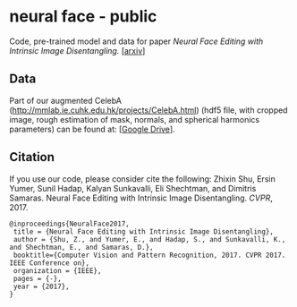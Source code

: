 # neural face - public
Code, pre-trained model and data for paper
*Neural Face Editing with Intrinsic Image Disentangling.*
[[arxiv](https://arxiv.org/abs/1704.04131)]

## Data
Part of our augmented CelebA (http://mmlab.ie.cuhk.edu.hk/projects/CelebA.html) (hdf5 file, with cropped image, rough estimation of mask, normals, and spherical harmonics parameters) can be found at: [[Google Drive](https://drive.google.com/drive/folders/1UMiaw36z2E1F-tUBSMKNAjpx0o2TePvF?usp=sharing)].

## Citation
If you use our code, please consider cite the following:
 Zhixin Shu, Ersin Yumer, Sunil Hadap, Kalyan Sunkavalli, Eli Shechtman, and Dimitris Samaras.
Neural Face Editing with Intrinsic Image Disentangling.
*CVPR*, 2017.

```
@inproceedings{NeuralFace2017,
 title = {Neural Face Editing with Intrinsic Image Disentangling},
 author = {Shu, Z., and Yumer, E., and Hadap, S., and Sunkavalli, K., and Shechtman, E., and Samaras, D.},
 booktitle={Computer Vision and Pattern Recognition, 2017. CVPR 2017. IEEE Conference on},
 organization = {IEEE},
 pages = {-},
 year = {2017},
}
```
